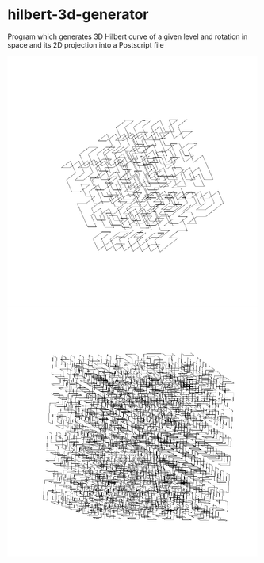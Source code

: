 # hilbert-3d-generator
Program which generates 3D Hilbert curve of a given level and rotation in space and its 2D projection into a Postscript file

![](level-3.jpg)
![](level-4.jpg)
